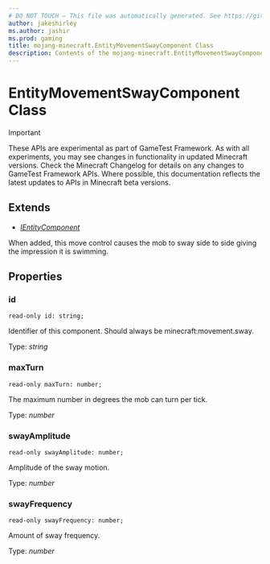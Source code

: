 ```yaml
---
# DO NOT TOUCH — This file was automatically generated. See https://github.com/Mojang/MinecraftScriptingApiDocsGenerator to modify descriptions, examples, etc.
author: jakeshirley
ms.author: jashir
ms.prod: gaming
title: mojang-minecraft.EntityMovementSwayComponent Class
description: Contents of the mojang-minecraft.EntityMovementSwayComponent class.
---
```

# EntityMovementSwayComponent Class
>[!IMPORTANT]
>These APIs are experimental as part of GameTest Framework. As with all experiments, you may see changes in functionality in updated Minecraft versions. Check the Minecraft Changelog for details on any changes to GameTest Framework APIs. Where possible, this documentation reflects the latest updates to APIs in Minecraft beta versions.

## Extends
- [*IEntityComponent*](IEntityComponent.md)

When added, this move control causes the mob to sway side to side giving the impression it is swimming.

## Properties
### **id**
`read-only id: string;`

Identifier of this component. Should always be minecraft:movement.sway.

Type: *string*


### **maxTurn**
`read-only maxTurn: number;`

The maximum number in degrees the mob can turn per tick.

Type: *number*


### **swayAmplitude**
`read-only swayAmplitude: number;`

Amplitude of the sway motion.

Type: *number*


### **swayFrequency**
`read-only swayFrequency: number;`

Amount of sway frequency.

Type: *number*


